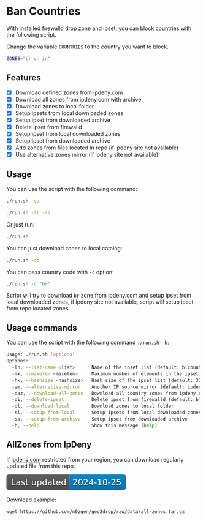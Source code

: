 # Ban Countries

With installed firewalld drop zone and ipset, you can block countries with the following script.

Change the variable `COUNTRIES` to the country you want to block.

```bash
ZONES="br cn in"
```

## Features

- [x] Download defined zones from ipdeny.com
- [x] Download all zones from ipdeny.com with archive
- [x] Download zones to local folder
- [x] Setup ipsets from local downloaded zones
- [x] Setup ipset from downloaded archive
- [x] Delete ipset from firewalld
- [x] Setup ipset from local downloaded zones
- [x] Setup ipset from downloaded archive
- [x] Add zones from files located in repo (if ipdeny site not available)
- [x] Use alternative zones mirror (if ipdeny site not available)

## Usage

You can use the script with the following command:

```bash
./run.sh -sa
```

```bash
./run.sh -ll -sa
```

Or just run:

```bash
./run.sh
```

You can just download zones to local catalog:

```bash
./run.sh -do
```

You can pass country code with `-c` option:

```bash
./run.sh -c "br"
```

Script will try to download `br` zone from ipdeny.com and setup ipset from local downloaded zones, if ipdeny site not available, script will setup ipset from repo located zones.

## Usage commands

You can use the script with the following command `./run.sh -h`:

```bash
Usage: ./run.sh [options]
Options:
  -ln, --list-name <list>      Name of the ipset list (default: blcountries)
  -mx, --maxelem <maxelem>     Maximum number of elements in the ipset list (default: 131072)
  -hx, --hashsize <hashsize>   Hash size of the ipset list (default: 32768)
  -am, --alternative-mirror    Another IP source mirror (default: ipdeny.com)
  -daz, --download-all-zones   Download all country zones from ipdeny.com (all-zones.tar.gz)
  -di, --delete-ipset          Delete ipset from firewalld (default: blcountries)
  -dl, --download-local        Download zones to local folder
  -sl, --setup-from-local      Setup ipsets from local downloaded zones
  -sa, --setup-from-archive    Setup ipset from downloaded archive
  -h, --help                   Show this message (help)
```

## AllZones from IpDeny 

If [ipdeny.com](https://www.ipdeny.com/ipblocks/) restricted from your region, you can download regularly updated file from this repo.

![geo2drop update all IP zones date](https://raw.githubusercontent.com/m0zgen/geo2drop/data/badge_date.svg)

Download example:

```bash
wget https://github.com/m0zgen/geo2drop/raw/data/all-zones.tar.gz
```

